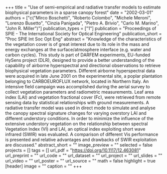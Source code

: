 +++
title = "Use of semi-empirical and radiative transfer models to estimate biophysical parameters in a sparse canopy forest"
date = "2002-03-01"
authors = ["c("Mirco Boschetti", "Roberto Colombo", "Michele Meroni", "Lorenzo Busetto", "Cinzia Panigada", "Pietro A. Brivio", "Carlo M. Marino", "John R. Miller")"]
publication_types = ["1"]
publication = "Proceedings of SPIE - The International Society for Optical Engineering"
publication_short = "Proc SPIE Int Soc Opt Eng"
abstract = "Knowledge of the characteristics of the vegetation cover is of great interest due to its role in the mass and energy exchanges at the surface/atmosphere interface (e.g. water and carbon cycles). This study is part of DARFEM experiments, EU-funded HySens project (DLR), designed to provide a better understanding of the capability of airborne hyperspectral and directional observations to retrieve biophysical vegetation parameters. Different airborne hyperspectral data were acquired in late June 2001 on the experimental site, a poplar plantation belonging to CARBOEUROFLUX network, located in Northern Italy. An intensive field campaign was accomplished during the aerial survey to collect vegetation parameters and radiometric measurements. Leaf area index (LAI) and vegetation fractional cover (Fc), were retrieved from remote sensing data by statistical relationships with ground measurements. A radiative transfer model was used in direct mode to simulate and analyse the canopy spectral signature changes for varying overstory LAI and different understory conditions. In order to minimize the influence of the extensive understory vegetation on the relationship between spectral Vegetation Index (VI) and LAI, an optical index exploiting short wave infrared (SWIR) was evaluated. A comparison of different Vis performance is presented and relative advantages and drawbacks of SWIR exploitation are discussed."
abstract_short = ""
image_preview = ""
selected = false
projects = []
tags = []
url_pdf = "https://doi.org/10.1117/12.463081"
url_preprint = ""
url_code = ""
url_dataset = ""
url_project = ""
url_slides = ""
url_video = ""
url_poster = ""
url_source = ""
math = false
highlight = true
[header]
image = ""
caption = ""
+++
